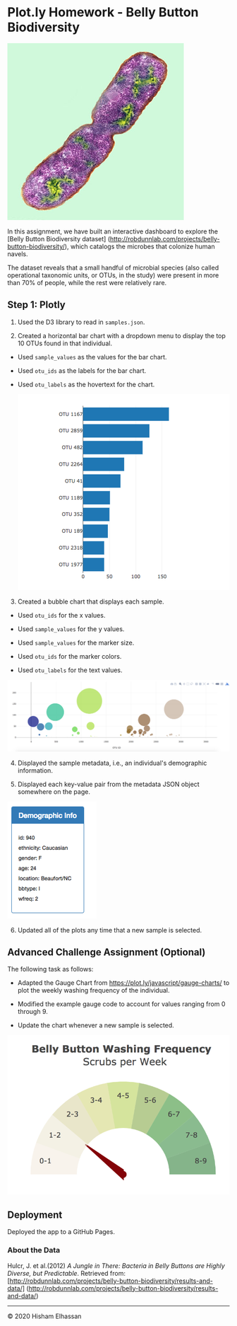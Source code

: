 # Plot.ly Homework - Belly Button Biodiversity

![Bacteria by filterforge.com](Images/bacteria.jpg)

In this assignment, we have built an interactive dashboard to explore the 
[Belly Button Biodiversity dataset]
(http://robdunnlab.com/projects/belly-button-biodiversity/), which catalogs the 
microbes that colonize human navels.

The dataset reveals that a small handful of microbial species 
(also called operational taxonomic units, or OTUs, in the study) were present 
in more than 70% of people, while the rest were relatively rare.

## Step 1: Plotly

1. Used the D3 library to read in `samples.json`.

2. Created a horizontal bar chart with a dropdown menu to display the top 10 OTUs 
found in that individual.

* Used `sample_values` as the values for the bar chart.

* Used `otu_ids` as the labels for the bar chart.

* Used `otu_labels` as the hovertext for the chart.

  ![bar Chart](Images/hw01.png)

3. Created a bubble chart that displays each sample.

* Used `otu_ids` for the x values.

* Used `sample_values` for the y values.

* Used `sample_values` for the marker size.

* Used `otu_ids` for the marker colors.

* Used `otu_labels` for the text values.

![Bubble Chart](Images/bubble_chart.png)

4. Displayed the sample metadata, i.e., an individual's demographic information.

5. Displayed each key-value pair from the metadata JSON object somewhere on the page.

![hw](Images/hw03.png)

6. Updated all of the plots any time that a new sample is selected.


## Advanced Challenge Assignment (Optional)

The following task as follows:

* Adapted the Gauge Chart from <https://plot.ly/javascript/gauge-charts/> to plot 
the weekly washing frequency of the individual.

* Modified the example gauge code to account for values ranging from 
0 through 9.

* Update the chart whenever a new sample is selected.

![Weekly Washing Frequency Gauge](Images/gauge.png)

## Deployment

Deployed the app to a GitHub Pages. 


### About the Data

Hulcr, J. et al.(2012) _A Jungle in There: Bacteria in Belly Buttons are Highly 
Diverse, but Predictable_. Retrieved from: 
[http://robdunnlab.com/projects/belly-button-biodiversity/results-and-data/]
(http://robdunnlab.com/projects/belly-button-biodiversity/results-and-data/)

- - -

© 2020 Hisham Elhassan
